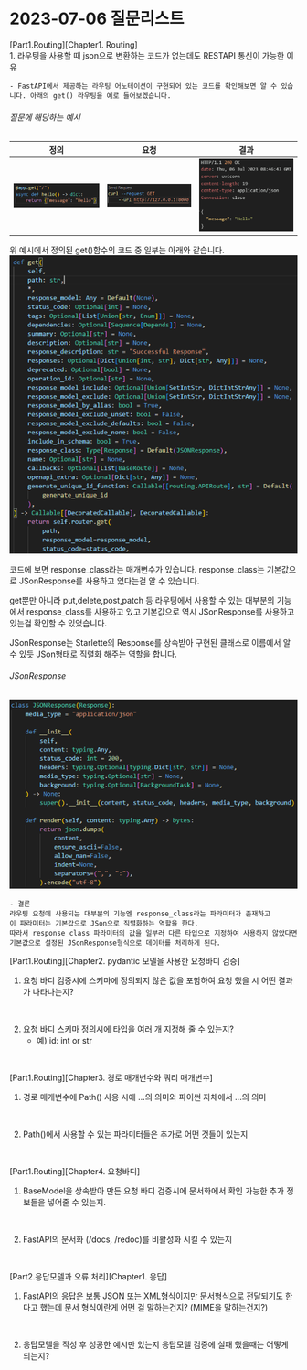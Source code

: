 # 2023-07-06 질문리스트
[Part1.Routing][Chapter1. Routing]  
    1. 라우팅을 사용할 때 json으로 변환하는 코드가 없는데도 RESTAPI 통신이 가능한 이유
    
    - FastAPI에서 제공하는 라우팅 어노테이션이 구현되어 있는 코드를 확인해보면 알 수 있습니다. 아래의 get() 라우팅을 예로 들어보겠습니다.

###### 질문에 해당하는 예시
| 정의                   | 요청                     | 결과                     |
| ---------------------- | ------------------------ | ------------------------ |
| ![Alt text](image.png) | ![Alt text](image-2.png) | ![Alt text](image-1.png) |

    
 위 예시에서 정의된 get()함수의 코드 중 일부는 아래와 같습니다.
 ![Alt text](image-3.png)

 코드에 보면 response_class라는 매개변수가 있습니다. response_class는 기본값으로 JSonResponse를 사용하고 있다는걸 알 수 있습니다. 
 
 get뿐만 아니라 put,delete,post,patch 등 라우팅에서 사용할 수 있는 대부분의 기능에서 response_class를 사용하고 있고 기본값으로 역시 JSonResponse를 사용하고 있는걸 확인할 수 있었습니다.

 JSonResponse는 Starlette의 Response를 상속받아 구현된 클래스로 이름에서 알수 있듯 JSon형태로 직렬화 해주는 역할을 합니다.

###### JSonResponse
![Alt text](image-4.png)

    - 결론
    라우팅 요청에 사용되는 대부분의 기능엔 response_class라는 파라미터가 존재하고
    이 파라미터는 기본값으로 JSon으로 직렬화하는 역할을 한다.
    따라서 response_class 파라미터의 값을 일부러 다른 타입으로 지정하여 사용하지 않았다면 기본값으로 설정된 JSonResponse형식으로 데이터를 처리하게 된다.
 

[Part1.Routing][Chapter2. pydantic 모델을 사용한 요청바디 검증]  
 1. 요청 바디 검증시에 스키마에 정의되지 않은 값을 포함하여 요청 했을 시 어떤 결과가 나타나는지?

<br/>

 2. 요청 바디 스키마 정의시에 타입을 여러 개 지정해 줄 수 있는지?  
     - 예) id: int or str

<br/>

[Part1.Routing][Chapter3. 경로 매개변수와 쿼리 매개변수]  
 1. 경로 매개변수에 Path() 사용 시에 ...의 의미와 파이썬 자체에서 ...의 의미

<br/>

 2. Path()에서 사용할 수 있는 파라미터들은 추가로 어떤 것들이 있는지

<br/>

[Part1.Routing][Chapter4. 요청바디]
 1. BaseModel을 상속받아 만든 요청 바디 검증시에 문서화에서 확인 가능한 추가 정보들을 넣어줄 수 있는지.

<br/>

2. FastAPI의 문서화 (/docs, /redoc)를 비활성화 시킬 수 있는지

<br/>

[Part2.응답모델과 오류 처리][Chapter1. 응답]
1. FastAPI의 응답은 보통 JSON 또는 XML형식이지만 문서형식으로 전달되기도 한다고 했는데
   문서 형식이란게 어떤 걸 말하는건지? (MIME을 말하는건지?)

<br/>

2. 응답모델을 작성 후 성공한 예시만 있는지 응답모델 검증에 실패 했을때는 어떻게 되는지?




